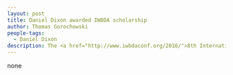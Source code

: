 ```yaml
---
layout: post
title: Daniel Dixon awarded IWBDA scholarship
author: Thomas Gorochowski
people-tags: 
  - Daniel Dixon
description: The <a href="http://www.iwbdaconf.org/2016/">8th International Workshop on Bio-Design Automation (IWBDA)</a> will be held in Newcastle this year and Daniel Dixon has been awarded a scholarship to attend and present his work! Daniel's research is focused on analog genetic circuits and uses a mix of modelling and experiments to help guide and potentially automate the creation of new biological devices. This will makes IWBDA the perfect place to present his latest findings and meet the leaders of the field. See you there in August!
---
```

none